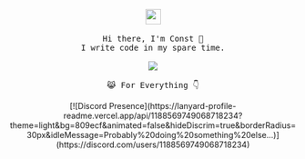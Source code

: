 <p align="center">
  <img src="https://user-images.githubusercontent.com/5679180/79618120-0daffb80-80be-11ea-819e-d2b0fa904d07.gif" width="27px">
 <br><br>
  <samp>
    Hi there, I'm Const 👋<br>
    I write code in my spare time.<br>
    <br><img src="https://moe-counter.glitch.me/get/@:const">
    <br><br>😹 For Everything 👇</a>
  </samp>
</p>
<p align="center">
  [![Discord Presence](https://lanyard-profile-readme.vercel.app/api/1188569749068718234?theme=light&bg=809ecf&animated=false&hideDiscrim=true&borderRadius=30px&idleMessage=Probably%20doing%20something%20else...)](https://discord.com/users/1188569749068718234)

</p>

